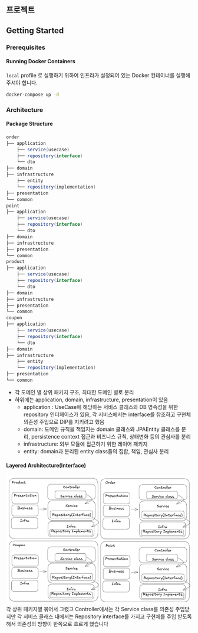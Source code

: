 ## 프로젝트

## Getting Started

### Prerequisites

#### Running Docker Containers

`local` profile 로 실행하기 위하여 인프라가 설정되어 있는 Docker 컨테이너를 실행해주셔야 합니다.

```bash
docker-compose up -d
```


### Architecture

#### Package Structure
```Java
order
├── application
    ├── service(usecase)
    ├── repository(interface)
    └── dto
├── domain
├── infrastructure
    ├── entity
    └── repository(implementation)
├── presentation
└── common
point
├── application
    ├── service(usecase)
    ├── repository(interface)
    └── dto
├── domain
├── infrastructure
├── presentation
└── common
product
├── application
    ├── service(usecase)
    ├── repository(interface)
    └── dto
├── domain
├── infrastructure
├── presentation
└── common
coupon
├── application
    ├── service(usecase)
    ├── repository(interface)
    └── dto
├── domain
├── infrastructure
    ├── entity
    └── repository(implementation)
├── presentation
└── common
```
- 각 도메인 별 상위 패키지 구조, 최대한 도메인 별로 분리
- 하위에는 application, domain, infrastructure, presentation이 있음
  - application : UseCase에 해당하는 서비스 클래스와 DB 영속성을 위한 repository 인터페이스가 있음, 각 서비스에서는 interface를 참조하고 구현체 의존성 주입으로 DIP를 지키려고 했음
  - domain: 도메인 규칙을 책임지는 domain 클래스와 JPAEntity 클래스를 분리, persistence context 접근과 비즈니스 규칙, 상태변화 등의 관심사를 분리 
  - infrastructure: 외부 모듈에 접근하기 위한 레이어 패키지
  - entity: domain과 분리된 entity class들의 집합, 책임, 관심사 분리

#### Layered Architecture(Interface)
![img.png](img.png)
각 상위 패키지별 묶어서 그렸고 Controller에서는 각 Service class를 의존성 주입받지만 각 서비스 클래스 내에서는 Repository interface를 가지고 구현체를 주입 받도록 해서 의존성의 방향이 한쪽으로 흐르게 했습니다